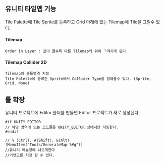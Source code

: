 <h2>유니티 타일맵 기능</h2>

Tile Palette에 Tile Sprite를 등록하고 Grid 아래에 있는 Tilemap에 Tile을 그릴수 있다.


<h4>Tilemap</h4>
  
    Order in Layer : 값이 클수록 다른 Tilemap의 위에 그려지게 된다.
    
<h4>Tilemap Collider 2D</h4>    
    
    Tilemap의 충돌영역 지정
    Tile Palette에 등록한 Sprite에서 Collider Type을 정해줄수 있다. (Sprite, Grid, None)

<h2>툴 확장</h2>

유니티 프로젝트에 Editor 폴더를 만들면 Editor 프로젝트가 새로 생성된다.

```
#if UNITY_EDITOR
// 해당 영역에 있는 코드들은 UNITY_EDITOR 상에서만 작동한다.
#endif

// % (Ctrl), #(Shift), &(Alt)
[MenuItem("Tools/GenerateMap %#g")]
//유니티 메뉴창에 나오게한다
//커맨드를 지정 할 수 있다.

```
